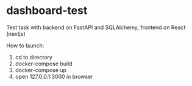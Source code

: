 # dashboard-test
Test task with backend on FastAPI and SQLAlchemy, frontend on React (nextjs)

How to launch:
  1. cd to directory
  2. docker-compose build
  3. docker-compose up
  4. open 127.0.0.1:3000 in browser
